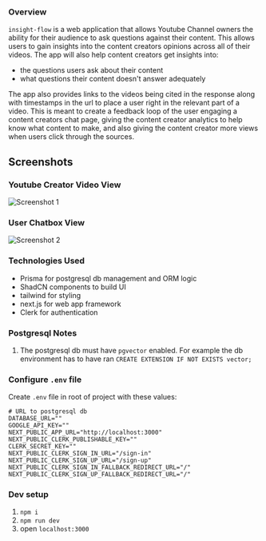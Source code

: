 ### Overview
`insight-flow` is a web application that allows Youtube Channel owners the ability for their audience to 
ask questions against their content. This allows users to gain insights into the content creators opinions 
across all of their videos. The app will also help content creators get insights into:
- the questions users ask about their content
- what questions their content doesn't answer adequately

The app also provides links to the videos being cited in the response along with timestamps in the url to
place a user right in the relevant part of a video. This is meant to create a feedback loop of the user
engaging a content creators chat page, giving the content creator analytics to help know what content to make,
and also giving the content creator more views when users click through the sources.

## Screenshots
### Youtube Creator Video View
![Screenshot 1](https://drive.google.com/uc?id=148CLphlyopIS7C2-r2Qn6UBpxIY9J1pi)
### User Chatbox View
![Screenshot 2](https://drive.google.com/uc?id=129tKfbAXyCbQKPwO5wKnAUHLb1bHzDbr)

### Technologies Used
- Prisma for postgresql db management and ORM logic
- ShadCN components to build UI
- tailwind for styling
- next.js for web app framework
- Clerk for authentication

### Postgresql Notes
1. The postgresql db must have `pgvector` enabled. For example the db environment has to have ran
`CREATE EXTENSION IF NOT EXISTS vector;`

### Configure `.env` file 
Create `.env` file in root of project with these values:
```
# URL to postgresql db
DATABASE_URL=""
GOOGLE_API_KEY=""
NEXT_PUBLIC_APP_URL="http://localhost:3000"
NEXT_PUBLIC_CLERK_PUBLISHABLE_KEY=""
CLERK_SECRET_KEY=""
NEXT_PUBLIC_CLERK_SIGN_IN_URL="/sign-in"
NEXT_PUBLIC_CLERK_SIGN_UP_URL="/sign-up"
NEXT_PUBLIC_CLERK_SIGN_IN_FALLBACK_REDIRECT_URL="/"
NEXT_PUBLIC_CLERK_SIGN_UP_FALLBACK_REDIRECT_URL="/"
```

### Dev setup
1. `npm i`
2. `npm run dev`
3. open `localhost:3000`

